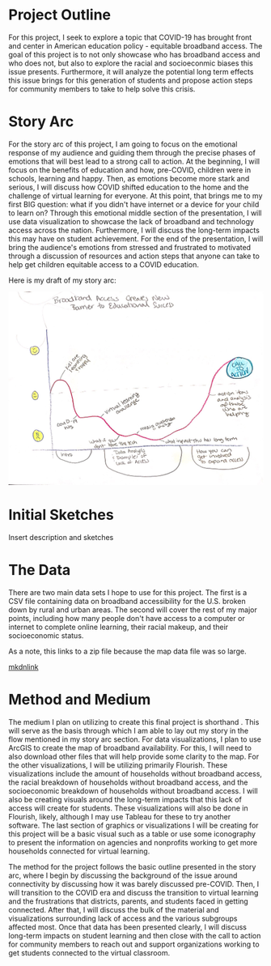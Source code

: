 # Project Outline

For this project, I seek to explore a topic that COVID-19 has brought front and center in American education policy - equitable broadband access.  The goal of this project is to not only showcase who has broadband access and who does not, but also to explore the racial and socioeconmic biases this issue presents.  Furthermore, it will analyze the potential long term effects this issue brings for this generation of students and propose action steps for community members to take to help solve this crisis.

# Story Arc

For the story arc of this project, I am going to focus on the emotional response of my audience and guiding them through the precise phases of emotions that will best lead to a strong call to action.  At the beginning, I will focus on the benefits of education and how, pre-COVID, children were in schools, learning and happy.  Then, as emotions become more stark and serious, I will discuss how COVID shifted education to the home and the challenge of virtual learning for everyone.  At this point, that brings me to my first BIG question:  what if you didn't have internet or a device for your child to learn on?  Through this emotional middle section of the presentation, I will use data visualization to showcase the lack of broadband and technology access across the nation.  Furthermore, I will discuss the long-term impacts this may have on student achievement.  For the end of the presentation, I will bring the audience's emotions from stressed and frustrated to motivated through a discussion of resources and action steps that anyone can take to help get children equitable access to a COVID education.

Here is my draft of my story arc:

![image](https://github.com/areyn258/AshleyReynoldsRepository/blob/main/Story%20arc%201.jpg)

# Initial Sketches

Insert description and sketches

# The Data

There are two main data sets I hope to use for this project.  The first is a CSV file containing data on broadband accessibility for the U.S. broken down by rural and urban areas.  The second will cover the rest of my major points, including how many people don't have access to a computer or internet to complete online learning, their racial makeup, and their socioeconomic status.  

As a note, this links to a zip file because the map data file was so large.

[mkdnlink](https://github.com/areyn258/AshleyReynoldsRepository/blob/main/Broadband%20Availability%20map%20data.zip?raw=true)

# Method and Medium

The medium I plan on utilizing to create this final project is shorthand .  This will serve as the basis through which I am able to lay out my story in the flow mentioned in my story arc section.  For data visualizations, I plan to use ArcGIS to create the map of broadband availability.  For this, I will need to also download other files that will help provide some clarity to the map.  For the other visualizations, I will be utilizing primarily Flourish.  These visualizations include the amount of households without broadband access, the racial breakdown of households without broadband access, and the socioeconomic breakdown of households without broadband access.  I will also be creating visuals around the long-term impacts that this lack of access will create for students.  These visualizations will also be done in Flourish, likely, although I may use Tableau for these to try another software.  The last section of graphics or visualizations I will be creating for this project will be a basic visual such as a table or use some iconography to present the information on agencies and nonprofits working to get more households connected for virtual learning.

The method for the project follows the basic outline presented in the story arc, where I begin by discussing the background of the issue around connectivity by discussing how it was barely discussed pre-COVID.  Then, I will transition to the COVID era and discuss the transition to virtual learning and the frustrations that districts, parents, and students faced in getting connected.  After that, I will discuss the bulk of the material and visualizations surrounding lack of access and the various subgroups affected most.  Once that data has been presented clearly, I will discuss long-term impacts on student learning and then close with the call to action for community members to reach out and support organizations working to get students connected to the virtual classroom. 
